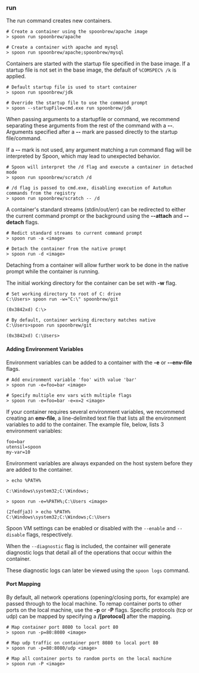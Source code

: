 ### run

The run command creates new containers.

	# Create a container using the spoonbrew/apache image
	> spoon run spoonbrew/apache

	# Create a container with apache and mysql
	> spoon run spoonbrew/apache;spoonbrew/mysql

Containers are started with the startup file specified in the base image. If a startup file is not set in the base image, the default of `%COMSPEC% /k` is applied. 
	
	# Default startup file is used to start container
	> spoon run spoonbrew/jdk

	# Override the startup file to use the command prompt
	> spoon --startupFile=cmd.exe run spoonbrew/jdk

When passing arguments to a startupfile or command, we recommend separating these arguments from the rest of the command with a **--**. Arguments specified after a **--** mark are passed directly to the startup file/command.

If a **--** mark is not used, any argument matching a run command flag will be interpreted by Spoon, which may lead to unexpected behavior. 

    # Spoon will interpret the /d flag and execute a container in detached mode
    > spoon run spoonbrew/scratch /d
    
    # /d flag is passed to cmd.exe, disabling execution of AutoRun commands from the registry
    > spoon run spoonbrew/scratch -- /d 

A container's standard streams (stdin/out/err) can be redirected to either the current command prompt or the background using the **--attach** and **--detach** flags. 

	# Redict standard streams to current command prompt
	> spoon run -a <image>

	# Detach the container from the native prompt
	> spoon run -d <image>

Detaching from a container will allow further work to be done in the native prompt while the container is running.  

The initial working directory for the container can be set with **-w** flag. 

	# Set working directory to root of C: drive
	C:\Users> spoon run -w="C:\" spoonbrew/git

	(0x3842xd) C:\> 

	# By default, container working directory matches native
	C:\Users>spoon run spoonbrew/git
	
	(0x3842xd) C:\Users>

#### Adding Environment Variables

Environment variables can be added to a container with the **-e** or **--env-file** flags. 

	# Add environment variable 'foo' with value 'bar'
	> spoon run -e=foo=bar <image>

	# Specify multiple env vars with multiple flags
	> spoon run -e=foo=bar -e=x=2 <image>

If your container requires several environment variables, we recommend creating an **env-file**, a line-delimited text file that lists all the environment variables to add to the container. The example file, below, lists 3 environment variables: 

	foo=bar
	utensil=spoon
	my-var=10

Environment variables are always expanded on the host system before they are added to the container. 

	> echo %PATH%
	
	C:\Windows\system32;C:\Windows;

	> spoon run -e=%PATH%;C:\Users <image>

	(2fedfja3) > echo %PATH%
	C:\Windows\system32;C:\Windows;C:\Users	

Spoon VM settings can be enabled or disabled with the `--enable` and `--disable` flags, respectively. 

When the `--diagnostic` flag is included, the container will generate diagnostic logs that detail all of the operations that occur within the container. 

These diagnostic logs can later be viewed using the `spoon logs` command. 

#### Port Mapping

By default, all network operations (opening/closing ports, for example) are passed through to the local machine. To remap container ports to other ports on the local machine, use the **-p** or **-P** flags. Specific protocols (tcp or udp) can be mapped by specifying a **/[protocol]** after the mapping. 

	# Map container port 8080 to local port 80
	> spoon run -p=80:8080 <image>

	# Map udp traffic on container port 8080 to local port 80
	> spoon run -p=80:8080/udp <image>

	# Map all container ports to random ports on the local machine
	> spoon run -P <image>